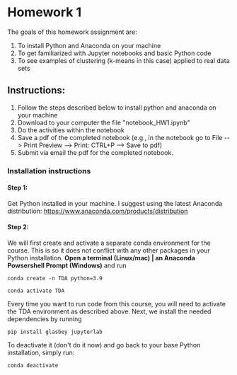 # Homework 1

The goals of this homework assignment are:
1. To install Python and Anaconda on your machine
2. To get familiarized with Jupyter notebooks and basic Python code
3. To see examples of clustering (k-means in this case) applied to real data sets

## Instructions:
1. Follow the steps described below to install python and anaconda on your machine
2. Download to your computer the file "notebook_HW1.ipynb"
3. Do the activities within the notebook
4. Save a pdf of the completed notebook (e.g., in the notebook go to File --> Print Preview --> Print: CTRL+P --> Save to pdf)
5. Submit via email the pdf for the completed notebook.


### Installation instructions

#### Step 1:
Get Python installed in your machine. I suggest using the latest Anaconda distribution: https://www.anaconda.com/products/distribution

#### Step 2:
We will first create and activate a separate conda environment for the course. This is so it does not conflict with any other packages in your Python installation. **Open a terminal (Linux/mac) | an Anaconda Powsershell Prompt (Windows)** and run
```
conda create -n TDA python=3.9
```
```
conda activate TDA
```
Every time you want to run code from this course, you will need to activate the TDA environment as described above.
Next, we install the needed dependencies by running
```
pip install glasbey jupyterlab
```

To deactivate it (don't do it now) and go back to your base Python installation, simply run:
```
conda deactivate
```
